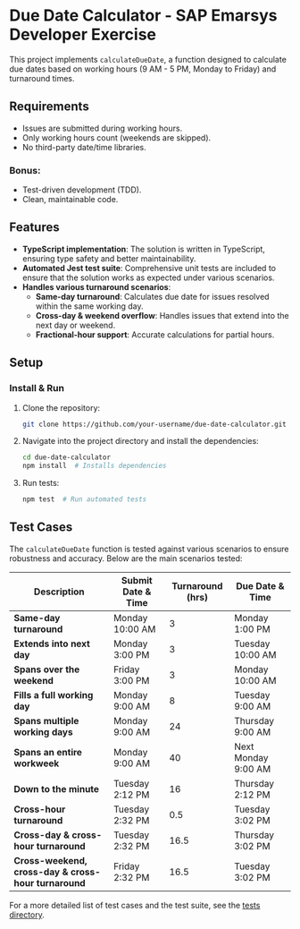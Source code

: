 # Due Date Calculator - SAP Emarsys Developer Exercise

This project implements `calculateDueDate`, a function designed to calculate due dates based on working hours (9 AM - 5 PM, Monday to Friday) and turnaround times.

## Requirements

-   Issues are submitted during working hours.
-   Only working hours count (weekends are skipped).
-   No third-party date/time libraries.

### Bonus:

-   Test-driven development (TDD).
-   Clean, maintainable code.

## Features

-   **TypeScript implementation**: The solution is written in TypeScript, ensuring type safety and better maintainability.
-   **Automated Jest test suite**: Comprehensive unit tests are included to ensure that the solution works as expected under various scenarios.
-   **Handles various turnaround scenarios**:
    -   **Same-day turnaround**: Calculates due date for issues resolved within the same working day.
    -   **Cross-day & weekend overflow**: Handles issues that extend into the next day or weekend.
    -   **Fractional-hour support**: Accurate calculations for partial hours.

## Setup

### Install & Run

1. Clone the repository:
    ```bash
    git clone https://github.com/your-username/due-date-calculator.git
    ```

2. Navigate into the project directory and install the dependencies:
    ```bash
    cd due-date-calculator
    npm install  # Installs dependencies
    ```
    
3. Run tests:
    ```bash
    npm test  # Run automated tests
    ```


## Test Cases

The `calculateDueDate` function is tested against various scenarios to ensure robustness and accuracy. Below are the main scenarios tested:

| Description                                       | Submit Date & Time     | Turnaround (hrs) | Due Date & Time       |
|--------------------------------------------------|------------------------|------------------|------------------------|
| **Same-day turnaround**                          | Monday 10:00 AM        | 3                | Monday 1:00 PM         |
| **Extends into next day**                        | Monday 3:00 PM         | 3                | Tuesday 10:00 AM       |
| **Spans over the weekend**                       | Friday 3:00 PM         | 3                | Monday 10:00 AM        |
| **Fills a full working day**                     | Monday 9:00 AM         | 8                | Tuesday 9:00 AM        |
| **Spans multiple working days**                  | Monday 9:00 AM         | 24               | Thursday 9:00 AM       |
| **Spans an entire workweek**                     | Monday 9:00 AM         | 40               | Next Monday 9:00 AM    |
| **Down to the minute**                           | Tuesday 2:12 PM        | 16               | Thursday 2:12 PM       |
| **Cross-hour turnaround**                        | Tuesday 2:32 PM        | 0.5              | Tuesday 3:02 PM        |
| **Cross-day & cross-hour turnaround**            | Tuesday 2:32 PM        | 16.5             | Thursday 3:02 PM       |
| **Cross-weekend, cross-day & cross-hour turnaround** | Friday 2:32 PM         | 16.5             | Tuesday 3:02 PM        |

For a more detailed list of test cases and the test suite, see the [tests directory](./tests).
